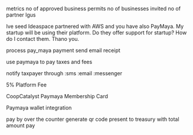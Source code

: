 metrics
no of approved business permits
no of businesses invited
no of partner lgus


Ive seed Ideaspace partnered with AWS and you have also PayMaya. My startup will be using their platform. Do they offer support for startup? How do I contact them. Thano you.


process pay_maya payment
send email receipt


use paymaya to pay taxes and fees

notify taxpayer through
  :sms
  :email
  :messenger

  5% Platform Fee

  CoopCatalyst
  Paymaya Membership Card

  Paymaya wallet integration


pay by over the counter
  generate qr code
  present to treasury with total amount
  pay
